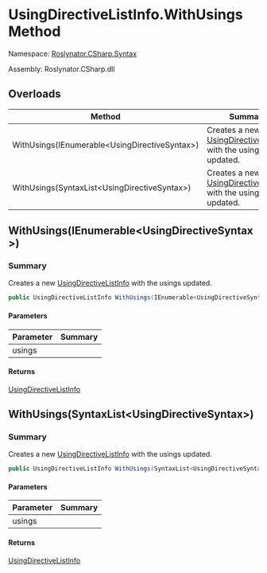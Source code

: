 # UsingDirectiveListInfo\.WithUsings Method

Namespace: [Roslynator.CSharp.Syntax](../../README.md)

Assembly: Roslynator\.CSharp\.dll

## Overloads

| Method | Summary |
| ------ | ------- |
| WithUsings\(IEnumerable\<UsingDirectiveSyntax>\) | Creates a new [UsingDirectiveListInfo](../README.md) with the usings updated\. |
| WithUsings\(SyntaxList\<UsingDirectiveSyntax>\) | Creates a new [UsingDirectiveListInfo](../README.md) with the usings updated\. |

## WithUsings\(IEnumerable\<UsingDirectiveSyntax>\)

### Summary

Creates a new [UsingDirectiveListInfo](../README.md) with the usings updated\.

```csharp
public UsingDirectiveListInfo WithUsings(IEnumerable<UsingDirectiveSyntax> usings)
```

#### Parameters

| Parameter | Summary |
| --------- | ------- |
| usings | |

#### Returns

[UsingDirectiveListInfo](../README.md)


## WithUsings\(SyntaxList\<UsingDirectiveSyntax>\)

### Summary

Creates a new [UsingDirectiveListInfo](../README.md) with the usings updated\.

```csharp
public UsingDirectiveListInfo WithUsings(SyntaxList<UsingDirectiveSyntax> usings)
```

#### Parameters

| Parameter | Summary |
| --------- | ------- |
| usings | |

#### Returns

[UsingDirectiveListInfo](../README.md)


